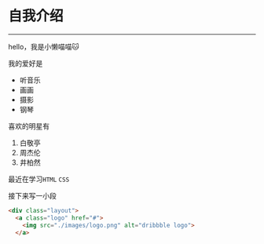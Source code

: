 # 自我介绍
****

hello，我是小懒喵喵🐱

我的爱好是
* 听音乐
* 画画
* 摄影
* 钢琴

喜欢的明星有
1. 白敬亭
2. 周杰伦
3. 井柏然

最近在学习`HTML` `CSS`

接下来写一小段
```HTML
<div class="layout">
  <a class="logo" href="#">
    <img src="./images/logo.png" alt="dribbble logo">
  </a>
  ```
